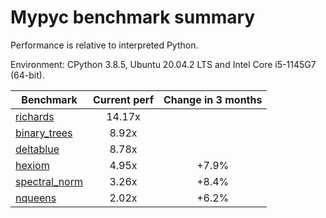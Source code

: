 # Mypyc benchmark summary

Performance is relative to interpreted Python.

Environment: CPython 3.8.5, Ubuntu 20.04.2 LTS and Intel Core i5-1145G7 (64-bit).

| Benchmark | Current perf | Change in 3 months |
| --- | :---: | :---: |
| [richards](benchmarks/richards.md) | 14.17x |  |
| [binary_trees](benchmarks/binary_trees.md) | 8.92x |  |
| [deltablue](benchmarks/deltablue.md) | 8.78x |  |
| [hexiom](benchmarks/hexiom.md) | 4.95x | +7.9% |
| [spectral_norm](benchmarks/spectral_norm.md) | 3.26x | +8.4% |
| [nqueens](benchmarks/nqueens.md) | 2.02x | +6.2% |
